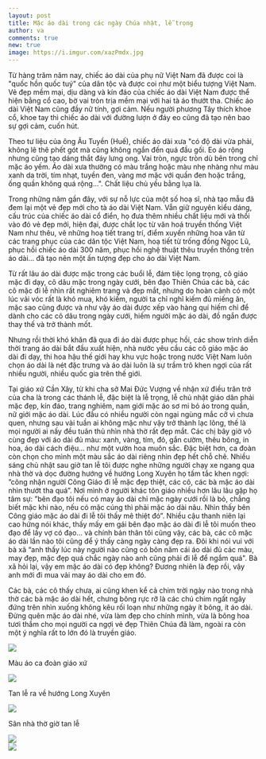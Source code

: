 ```yaml
---
layout: post
title: Mặc áo dài trong các ngày Chúa nhật, lễ trọng
author: va
comments: true
new: true
image: https://i.imgur.com/xazPmdx.jpg
---
```


Từ hàng trăm năm nay, chiếc áo dài của phụ nữ Việt Nam đã được coi là "quốc hồn quốc tuý" của dân tộc và được coi như một biểu tượng Việt Nam. Vẻ đẹp mềm mại, dịu dàng và kín đáo của chiếc áo dài Việt Nam được thể hiện bằng cổ cao, bờ vai tròn trịa mềm mại với hai tà áo thướt tha. Chiếc áo dài Việt Nam cũng đầy nữ tính, gợi cảm. Nếu người phương Tây thích khoe cổ, khoe tay thì chiếc áo dài với đường lượn ở đáy eo cũng đã tạo nên bao sự gợi cảm, cuốn hút.

Theo tư liệu của ông Âu Tuyền (Huế), chiếc áo dài xưa "có độ dài vừa phải, không lê thê phết gót mà cũng không ngắn đến quá đầu gối. Eo áo rộng nhưng cũng tạo dáng thắt đáy lưng ong. Vai tròn, ngực tròn dù bên trong chỉ mặc áo yếm. Áo dài xưa thường có màu trắng hoặc màu nhẹ nhàng như màu xanh da trời, tím nhạt, tuyền đen, vàng mơ mặc với quần đen hoặc trắng, ống quần không quá rộng...". Chất liệu chủ yếu bằng lụa là.

Trong những năm gần đây, với sự nỗ lực của một số hoạ sĩ, nhà tạo mẫu đã đem lại một vẻ đẹp mới cho tà áo dài Việt Nam. Vẫn giữ nguyên kiểu dáng, cấu trúc của chiếc áo dài cổ điển, họ đưa thêm nhiều chất liệu mới và thổi vào đó vẻ đẹp mới, hiện đại, được chắt lọc từ văn hoá truyền thống Việt Nam như thêu, vẽ những hoạ tiết trang trí, điểm xuyến những hoa văn từ các trang phục của các dân tộc Việt Nam, hoạ tiết từ trống đồng Ngọc Lũ, phục hồi chiếc áo dài 300 năm, phục hồi nghệ thuật thêu truyền thống trên áo dài... đã tạo nên một ấn tượng đẹp cho áo dài Việt Nam.

Từ rất lâu áo dài được mặc trong các buổi lễ, đám tiệc lọng trọng, cô giáo mặc đi dạy, cô dâu mặc trong ngày cưới, bên đạo Thiên Chúa các bà, các cô mặc đi lễ nhìn rất nghiêm trang và đẹp mắt, nhưng do hoàn cảnh có một lúc vải vóc rất là khó mua, khó kiếm, người ta chỉ nghĩ kiếm đủ miếng ăn, mặc sao cũng được và như vậy áo dài được xếp vào hàng quí hiếm chỉ để dành cho các cô dâu trong ngày cưới, hiếm người mặc áo dài, đồ ngắn được thay thế và trở thành mốt.

Nhưng rồi thời khó khăn đã qua đi áo dài được phục hồi, các show trình diễn thời trang áo dài bắt đầu xuất hiện, nhà nước yêu cầu các cô giáo mặc áo dài đi dạy, thi hoa hậu thế giới hay khu vực hoặc trong nước Việt Nam luôn chọn áo dài là nét đặc trưng và áo dài luôn là sự trầm trô khen ngợi của rất nhiều người, nhiều quốc gia trên thế giới.

Tại giáo xứ Cần Xây, từ khi cha sở Mai Đức Vượng về nhận xứ điều trăn trở của cha là trong các thánh lễ, đặc biệt là lễ trọng, lễ chủ nhật giáo dân phải mặc đẹp, kín đáo, trang nghiêm, nam giới mặc áo sơ mi bỏ áo trong quần, nữ giới mặc áo dài. Lúc đầu có nhiều người còn ngại ngùng mắc cỡ vì chưa quen, nhưng sau vài tuần ai không mặc như vậy trở thành lạc lõng, thế là mọi người ai nấy đều tuân thủ nhìn nhà thờ rất đẹp mắt. Các chị bây giờ vô cùng đẹp với áo dài đủ màu: xanh, vàng, tím, đỏ, gắn cườm, thêu bông, in hoa, áo dài cách điệu… như một vườn hoa muôn sắc. Đặc biệt hơn, ca đoàn còn chọn cho mình một màu sắc áo dài riêng nhìn đẹp hết chỗ chê. Nhiều sáng chủ nhật sau giờ tan lễ tôi được nghe những người chạy xe ngang qua nhà thờ và dọc đường hướng về hướng Long Xuyên họ tấm tắc khen ngợi: ”công nhận người Công Giáo đi lễ mặc đẹp thiệt, các cô, các bà mặc áo dài nhìn thướt tha quá”. Nơi mình ở người khác tôn giáo nhiều hơn lâu lâu gặp họ tâm sự: ”bên đạo tôi nếu có may áo dài chỉ mặc ngày cưới rồi là bỏ, chẳng biết mặc khi nào, nếu có mặc cúng thì phải mặc áo dài nâu. Nhìn thấy bên Công giáo mặc áo dài đi lễ tôi thấy mê thiệt đó”. Nhiều cậu thanh niên lại cao hứng nói khác, thấy mấy em gái bên đạo mặc áo dài đi lễ tôi muốn theo đạo để lấy vợ có đạo… và chính bản thân tôi cũng vậy, các bà, các cô mặc áo dài lần nào tôi cũng để ý thấy càng ngày càng đẹp ra. Đôi khi nói vui với bà xã “anh thấy lúc này người nào cũng có bôn năm cái áo dài đủ các màu, may đẹp, mặc đẹp quá chắc ngày nào anh cũng phải đi lễ để ngắm quá". Bà xã hỏi lại, vậy em mặc áo dài có đẹp không? Đương nhiên là đẹp rồi, vậy anh mới đi mua vải may áo dài cho em đó.

Các bà, các cô thấy chưa, ai cũng khen kể cả chim trời ngày nào trong nhà thờ các bà mặc áo dài hết, chưng bông rực rỡ là các chú chim ngất ngây đứng trên nhìn xuống không kêu rối loạn như những ngày ít bông, ít áo dài. Đừng quên mặc áo dài nhé, vừa làm đẹp cho chính mình, vừa là bông hoa tươi thắm cho mọi người ca ngợi vẻ đẹp Thiên Chúa đã làm, ngoài ra còn một ý nghĩa rất to lớn đó là truyền giáo.

<div class="center">
    <img src="https://i.imgur.com/78RjS0O.jpg"/>
    <p>Màu áo ca đoàn giáo xứ</p>
</div>

<div class="center">
    <img src="https://i.imgur.com/l7eEhi0.jpg"/>
    <p>Tan lễ ra về hướng Long Xuyên</p>
</div>

<div class="center">
    <img src="https://i.imgur.com/GTUpbX6.jpg"/>
    <p>Sân nhà thờ giờ tan lễ</p>
</div>

<div class="center">
    <img src="https://i.imgur.com/XwwN4qI.jpg"/>
</div>

<div class="center">
    <img src="https://i.imgur.com/egfYyci.jpg"/>
</div>
